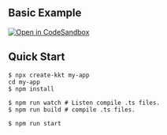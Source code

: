 Basic Example
---

[![Open in CodeSandbox](https://img.shields.io/badge/Open%20in-CodeSandbox-blue?logo=codesandbox)](https://codesandbox.io/s/github/jaywcjlove/tsbb/tree/master/example/basic)

## Quick Start

```shell
$ npx create-kkt my-app 
cd my-app
$ npm install

$ npm run watch # Listen compile .ts files.
$ npm run build # compile .ts files.

$ npm run start
```
